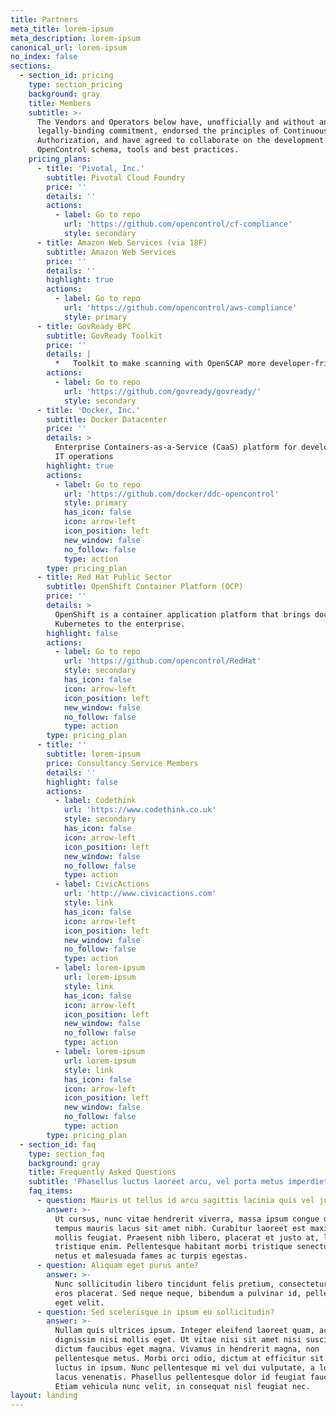 ```yaml
---
title: Partners
meta_title: lorem-ipsum
meta_description: lorem-ipsum
canonical_url: lorem-ipsum
no_index: false
sections:
  - section_id: pricing
    type: section_pricing
    background: gray
    title: Members
    subtitle: >-
      The Vendors and Operators below have, unofficially and without any
      legally-binding commitment, endorsed the principles of Continuous
      Authorization, and have agreed to collaborate on the development of the
      OpenControl schema, tools and best practices.
    pricing_plans:
      - title: 'Pivotal, Inc.'
        subtitle: Pivotal Cloud Foundry
        price: ''
        details: ''
        actions:
          - label: Go to repo
            url: 'https://github.com/opencontrol/cf-compliance'
            style: secondary
      - title: Amazon Web Services (via 18F)
        subtitle: Amazon Web Services
        price: ''
        details: ''
        highlight: true
        actions:
          - label: Go to repo
            url: 'https://github.com/opencontrol/aws-compliance'
            style: primary
      - title: GovReady BPC
        subtitle: GovReady Toolkit
        price: ''
        details: |
          *   Toolkit to make scanning with OpenSCAP more developer-friendly
        actions:
          - label: Go to repo
            url: 'https://github.com/govready/govready/'
            style: secondary
      - title: 'Docker, Inc.'
        subtitle: Docker Datacenter
        price: ''
        details: >
          Enterprise Containers-as-a-Service (CaaS) platform for developers and
          IT operations
        highlight: true
        actions:
          - label: Go to repo
            url: 'https://github.com/docker/ddc-opencontrol'
            style: primary
            has_icon: false
            icon: arrow-left
            icon_position: left
            new_window: false
            no_follow: false
            type: action
        type: pricing_plan
      - title: Red Hat Public Sector
        subtitle: OpenShift Container Platform (OCP)
        price: ''
        details: >
          OpenShift is a container application platform that brings docker and
          Kubernetes to the enterprise.
        highlight: false
        actions:
          - label: Go to repo
            url: 'https://github.com/opencontrol/RedHat'
            style: secondary
            has_icon: false
            icon: arrow-left
            icon_position: left
            new_window: false
            no_follow: false
            type: action
        type: pricing_plan
      - title: ''
        subtitle: lorem-ipsum
        price: Consultancy Service Members
        details: ''
        highlight: false
        actions:
          - label: Codethink
            url: 'https://www.codethink.co.uk'
            style: secondary
            has_icon: false
            icon: arrow-left
            icon_position: left
            new_window: false
            no_follow: false
            type: action
          - label: CivicActions
            url: 'http://www.civicactions.com'
            style: link
            has_icon: false
            icon: arrow-left
            icon_position: left
            new_window: false
            no_follow: false
            type: action
          - label: lorem-ipsum
            url: lorem-ipsum
            style: link
            has_icon: false
            icon: arrow-left
            icon_position: left
            new_window: false
            no_follow: false
            type: action
          - label: lorem-ipsum
            url: lorem-ipsum
            style: link
            has_icon: false
            icon: arrow-left
            icon_position: left
            new_window: false
            no_follow: false
            type: action
        type: pricing_plan
  - section_id: faq
    type: section_faq
    background: gray
    title: Frequently Asked Questions
    subtitle: 'Phasellus luctus laoreet arcu, vel porta metus imperdiet sit amet.'
    faq_items:
      - question: Mauris ut tellus id arcu sagittis lacinia quis vel justo?
        answer: >-
          Ut cursus, nunc vitae hendrerit viverra, massa ipsum congue quam, sed
          tempus mauris lacus sit amet nibh. Curabitur laoreet est maximus
          mollis feugiat. Praesent nibh libero, placerat et justo at, luctus
          tristique enim. Pellentesque habitant morbi tristique senectus et
          netus et malesuada fames ac turpis egestas.
      - question: Aliquam eget purus ante?
        answer: >-
          Nunc sollicitudin libero tincidunt felis pretium, consectetur aliquam
          eros placerat. Sed neque neque, bibendum a pulvinar id, pellentesque
          eget velit. 
      - question: Sed scelerisque in ipsum eu sollicitudin?
        answer: >-
          Nullam quis ultrices ipsum. Integer eleifend laoreet quam, ac
          dignissim nisi mollis eget. Ut vitae nisi sit amet nisi suscipit
          dictum faucibus eget magna. Vivamus in hendrerit magna, non
          pellentesque metus. Morbi orci odio, dictum at efficitur sit amet,
          luctus in ipsum. Nunc pellentesque mi vel dui vulputate, a lobortis
          lacus venenatis. Phasellus pellentesque dolor id feugiat faucibus.
          Etiam vehicula nunc velit, in consequat nisl feugiat nec.
layout: landing
---
```

